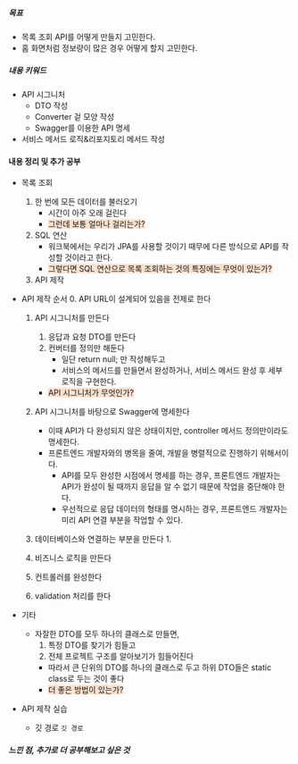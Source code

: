 ##### 목표
* 목록 조회 API를 어떻게 만들지 고민한다.
* 홈 화면처럼 정보량이 많은 경우 어떻게 할지 고민한다.

##### 내용 키워드
* API 시그니처
	* DTO 작성
	* Converter 겉 모양 작성
	* Swagger를 이용한 API 명세
* 서비스 메서드 로직&리포지토리 메서드 작성

#### 내용 정리 및 추가 공부
* 목록 조회
	1. 한 번에 모든 데이터를 불러오기
		* 시간이 아주 오래 걸린다 
		* <span style="background:rgba(240, 107, 5, 0.2)">그런데 보통 얼마나 걸리는가?</span>
	2. SQL 연산
		* 워크북에서는 우리가 JPA를 사용할 것이기 때무에 다른 방식으로 API를 작성할 것이라고 한다.
		* <span style="background:rgba(240, 107, 5, 0.2)">그렇다면 SQL 연산으로 목록 조회하는 것의 특징에는 무엇이 있는가?</span>
	3. API 제작 

* API 제작 순서
	0. API URL이 설계되어 있음을 전제로 한다
		
	1. API 시그니처를 만든다
		1. 응답과 요청 DTO를 만든다
		2. 컨버터를 정의만 해둔다
			* 일단 return null; 만 작성해두고
			* 서비스의 메서드를 만들면서 완성하거나, 서비스 메서드 완성 후 세부 로직을 구현한다.
		* <span style="background:rgba(240, 107, 5, 0.2)">API 시그니처가 무엇인가?</span>
		
	2. API 시그니처를 바탕으로 Swagger에 명세한다
		* 이때 API가 다 완성되지 않은 상태이지만, controller 메서드 정의만이라도 명세한다.
		* 프론트엔드 개발자와의 병목을 줄여, 개발을 병렬적으로 진행하기 위해서이다.
			* API를 모두 완성한 시점에서 명세를 하는 경우, 프론트엔드 개발자는 API가 완성이 될 때까지 응답을 알 수 없기 때문에 작업을 중단해야 한다.
			* 우선적으로 응답 데이터의 형태를 명시하는 경우, 프론트엔드 개발자는 미리 API 연결 부분을 작업할 수 있다.
		
	3. 데이터베이스와 연결하는 부분을 만든다
		1. 
	4. 비즈니스 로직을 만든다
	5. 컨트롤러를 완성한다
	6. validation 처리를 한다

* 기타
	* 자잘한 DTO를 모두 하나의 클래스로 만들면,
		1. 특정 DTO를 찾기가 힘들고
		2. 전체 프로젝트 구조를 알아보기가 힘들어진다
		* 따라서 큰 단위의 DTO를 하나의 클래스로 두고 하위 DTO들은 static class로 두는 것이 좋다
		* <span style="background:rgba(240, 107, 5, 0.2)">더 좋은 방법이 있는가?</span>

* API 제작 실습
	* 깃 경로
		`깃 경로`
##### 느낀 점, 추가로 더 공부해보고 싶은 것


